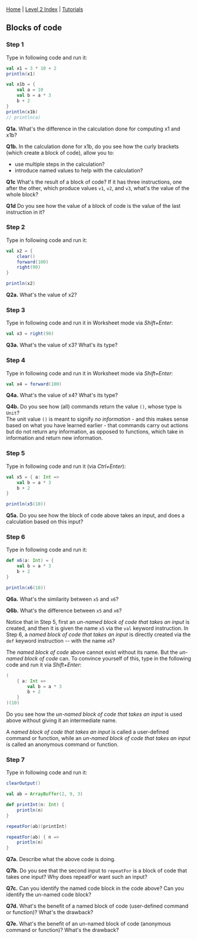 <div class="nav">
  <a href="../../index.html">Home</a> | <a href="index.html">Level 2 Index</a> | <a href="../../tutorials-index.html">Tutorials</a>
</div>

## Blocks of code

### Step 1

Type in following code and run it:
```scala
val x1 = 3 * 10 + 2
println(x1)

val x1b = {
    val a = 10
    val b = a * 3
    b + 2
}
println(x1b)
// println(a)
```

**Q1a.** What's the difference in the calculation done for computing x1 and x1b?

**Q1b.** In the calculation done for x1b, do you see how the curly brackets (which create a block of code), allow you to:
* use multiple steps in the calculation?
* introduce named values to help with the calculation?

**Q1c** What's the result of a block of code? If it has three instructions, one after the other, which produce values `v1`, `v2`, and `v3`, what's the value of the whole block?

**Q1d** Do you see how the value of a block of code is the value of the last instruction in it?


### Step 2

Type in following code and run it:
```scala
val x2 = { 
    clear()
    forward(100)
    right(90)
}

println(x2)
```

**Q2a.** What's the value of x2?

### Step 3

Type in following code and run it in Worksheet mode via *Shift+Enter*:
```scala
val x3 = right(90)
```

**Q3a.** What's the value of x3? What's its type?

### Step 4

Type in following code and run it in Worksheet mode via *Shift+Enter*:
```scala
val x4 = forward(100)
```

**Q4a.** What's the value of x4? What's its type?

**Q4b.** Do you see how (all) commands return the value `()`, whose type is `Unit`?  
The unit value `()` is meant to signify *no information* - and this makes sense based on what you have learned earlier - that commands carry out actions but do not return any information, as opposed to functions, which take in information and return new information.


### Step 5

Type in following code and run it (via *Ctrl+Enter*):
```scala
val x5 = { a: Int =>
    val b = a * 3
    b + 2
}

println(x5(10))
```

**Q5a.** Do you see how the block of code above takes an input, and does a calculation based on this input?


### Step 6

Type in following code and run it:
```scala
def x6(a: Int) = {
    val b = a * 3
    b + 2
}

println(x6(10))
```

**Q6a.** What's the similarity between `x5` and `x6`?

**Q6b.** What's the difference between `x5` and `x6`?

Notice that in Step 5, first an *un-named block of code that takes an input* is created, and then it is given the name `x5` via the `val` keyword instruction. In Step 6, a *named block of code that takes an input* is directly created via the `def` keyword instruction -- with the name `x6`?

The *named block of code* above cannot exist without its name. But the *un-named block of code* can. To convince yourself of this, type in the following code and run it via *Shift+Enter*:
```scala
(
    { a: Int =>
        val b = a * 3
        b + 2
    }
)(10)
```

Do you see how the *un-named block of code that takes an input* is used above without giving it an intermediate name.

A *named block of code that takes an input* is called a user-defined command or function, while an *un-named block of code that takes an input* is called an anonymous command or function.

### Step 7

Type in following code and run it:

```scala
clearOutput()

val ab = ArrayBuffer(2, 9, 3)

def printInt(n: Int) {
    println(n)
}

repeatFor(ab)(printInt)

repeatFor(ab) { n =>
    println(n)
}
```

**Q7a.** Describe what the above code is doing.

**Q7b.** Do you see that the second input to `repeatFor` is a block of code that takes one input? Why does repeatFor want such an input?

**Q7c.** Can you identify the named code block in the code above? Can you identify the un-named code block?

**Q7d.** What's the benefit of a named block of code (user-defined command or function)? What's the drawback?

**Q7e.** What's the benefit of an un-named block of code (anonymous command or function)? What's the drawback?

